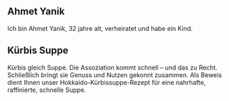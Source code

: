 ## Ahmet Yanik

Ich bin Ahmet Yanik, 32 jahre alt, verheiratet und habe ein Kind.


## Kürbis Suppe

Kürbis gleich Suppe. Die Assoziation kommt schnell – und das zu Recht. Schließlich bringt sie Genuss und Nutzen gekonnt zusammen. Als Beweis dient Ihnen unser Hokkaido-Kürbissuppe-Rezept für eine nahrhafte, raffinierte, schnelle Suppe.




